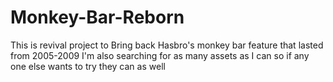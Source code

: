 # Monkey-Bar-Reborn
This is revival project to Bring back Hasbro's monkey bar feature that lasted from 2005-2009 I'm also searching for as many assets as I can so if any one else wants to try they can as well 
